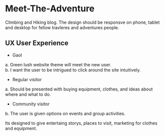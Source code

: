 # Meet-The-Adventure
Climbing and Hiking blog. The design should be responsve on phone, tablet and desktop for fellow travleres and adventures people.


 ## UX  User Experience 
* Gaol 

a. Green lush website theme will meet the new user.  
b. I want the user to be intrigued to click around the site intuitively.

* Regular visitor

a. Should be presented with buying equipment, clothes, and ideas about where and what to do.   

* Community visitor

b. The user is given options on events and group activities.    



Its designed to give entertaing storys, places to visit, marketing for clothes and equipment. 
